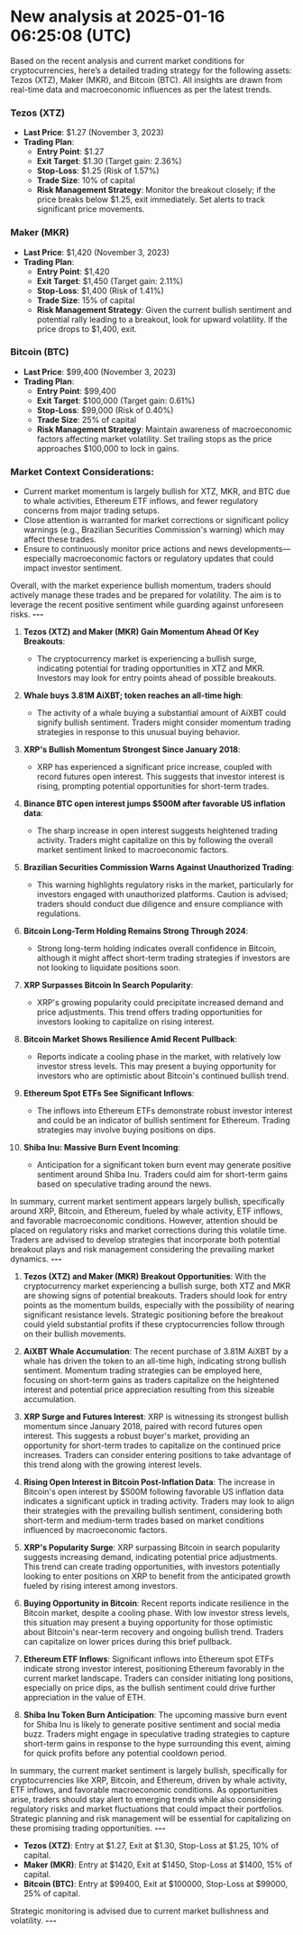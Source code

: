 # New analysis at 2025-01-16 06:25:08 (UTC)

Based on the recent analysis and current market conditions for cryptocurrencies, here’s a detailed trading strategy for the following assets: Tezos (XTZ), Maker (MKR), and Bitcoin (BTC). All insights are drawn from real-time data and macroeconomic influences as per the latest trends.

### Tezos (XTZ)
- **Last Price**: $1.27 (November 3, 2023)
- **Trading Plan**:
  - **Entry Point**: $1.27
  - **Exit Target**: $1.30 (Target gain: 2.36%)
  - **Stop-Loss**: $1.25 (Risk of 1.57%)
  - **Trade Size**: 10% of capital
  - **Risk Management Strategy**: Monitor the breakout closely; if the price breaks below $1.25, exit immediately. Set alerts to track significant price movements.

### Maker (MKR)
- **Last Price**: $1,420 (November 3, 2023)
- **Trading Plan**:
  - **Entry Point**: $1,420
  - **Exit Target**: $1,450 (Target gain: 2.11%)
  - **Stop-Loss**: $1,400 (Risk of 1.41%)
  - **Trade Size**: 15% of capital
  - **Risk Management Strategy**: Given the current bullish sentiment and potential rally leading to a breakout, look for upward volatility. If the price drops to $1,400, exit.

### Bitcoin (BTC)
- **Last Price**: $99,400 (November 3, 2023)
- **Trading Plan**:
  - **Entry Point**: $99,400
  - **Exit Target**: $100,000 (Target gain: 0.61%)
  - **Stop-Loss**: $99,000 (Risk of 0.40%)
  - **Trade Size**: 25% of capital
  - **Risk Management Strategy**: Maintain awareness of macroeconomic factors affecting market volatility. Set trailing stops as the price approaches $100,000 to lock in gains.

### Market Context Considerations:
- Current market momentum is largely bullish for XTZ, MKR, and BTC due to whale activities, Ethereum ETF inflows, and fewer regulatory concerns from major trading setups.
- Close attention is warranted for market corrections or significant policy warnings (e.g., Brazilian Securities Commission's warning) which may affect these trades.
- Ensure to continuously monitor price actions and news developments—especially macroeconomic factors or regulatory updates that could impact investor sentiment.

Overall, with the market experience bullish momentum, traders should actively manage these trades and be prepared for volatility. The aim is to leverage the recent positive sentiment while guarding against unforeseen risks.
___---___

1. **Tezos (XTZ) and Maker (MKR) Gain Momentum Ahead Of Key Breakouts**:
   - The cryptocurrency market is experiencing a bullish surge, indicating potential for trading opportunities in XTZ and MKR. Investors may look for entry points ahead of possible breakouts.

2. **Whale buys 3.81M AiXBT; token reaches an all-time high**:
   - The activity of a whale buying a substantial amount of AiXBT could signify bullish sentiment. Traders might consider momentum trading strategies in response to this unusual buying behavior.

3. **XRP's Bullish Momentum Strongest Since January 2018**:
   - XRP has experienced a significant price increase, coupled with record futures open interest. This suggests that investor interest is rising, prompting potential opportunities for short-term trades.

4. **Binance BTC open interest jumps $500M after favorable US inflation data**:
   - The sharp increase in open interest suggests heightened trading activity. Traders might capitalize on this by following the overall market sentiment linked to macroeconomic factors.

5. **Brazilian Securities Commission Warns Against Unauthorized Trading**:
   - This warning highlights regulatory risks in the market, particularly for investors engaged with unauthorized platforms. Caution is advised; traders should conduct due diligence and ensure compliance with regulations.

6. **Bitcoin Long-Term Holding Remains Strong Through 2024**:
   - Strong long-term holding indicates overall confidence in Bitcoin, although it might affect short-term trading strategies if investors are not looking to liquidate positions soon.

7. **XRP Surpasses Bitcoin In Search Popularity**:
   - XRP's growing popularity could precipitate increased demand and price adjustments. This trend offers trading opportunities for investors looking to capitalize on rising interest.

8. **Bitcoin Market Shows Resilience Amid Recent Pullback**:
   - Reports indicate a cooling phase in the market, with relatively low investor stress levels. This may present a buying opportunity for investors who are optimistic about Bitcoin's continued bullish trend.

9. **Ethereum Spot ETFs See Significant Inflows**:
   - The inflows into Ethereum ETFs demonstrate robust investor interest and could be an indicator of bullish sentiment for Ethereum. Trading strategies may involve buying positions on dips.

10. **Shiba Inu: Massive Burn Event Incoming**:
    - Anticipation for a significant token burn event may generate positive sentiment around Shiba Inu. Traders could aim for short-term gains based on speculative trading around the news.

In summary, current market sentiment appears largely bullish, specifically around XRP, Bitcoin, and Ethereum, fueled by whale activity, ETF inflows, and favorable macroeconomic conditions. However, attention should be placed on regulatory risks and market corrections during this volatile time. Traders are advised to develop strategies that incorporate both potential breakout plays and risk management considering the prevailing market dynamics.
___---___

1. **Tezos (XTZ) and Maker (MKR) Breakout Opportunities**: With the cryptocurrency market experiencing a bullish surge, both XTZ and MKR are showing signs of potential breakouts. Traders should look for entry points as the momentum builds, especially with the possibility of nearing significant resistance levels. Strategic positioning before the breakout could yield substantial profits if these cryptocurrencies follow through on their bullish movements.

2. **AiXBT Whale Accumulation**: The recent purchase of 3.81M AiXBT by a whale has driven the token to an all-time high, indicating strong bullish sentiment. Momentum trading strategies can be employed here, focusing on short-term gains as traders capitalize on the heightened interest and potential price appreciation resulting from this sizeable accumulation.

3. **XRP Surge and Futures Interest**: XRP is witnessing its strongest bullish momentum since January 2018, paired with record futures open interest. This suggests a robust buyer's market, providing an opportunity for short-term trades to capitalize on the continued price increases. Traders can consider entering positions to take advantage of this trend along with the growing interest levels.

4. **Rising Open Interest in Bitcoin Post-Inflation Data**: The increase in Bitcoin's open interest by $500M following favorable US inflation data indicates a significant uptick in trading activity. Traders may look to align their strategies with the prevailing bullish sentiment, considering both short-term and medium-term trades based on market conditions influenced by macroeconomic factors.

5. **XRP's Popularity Surge**: XRP surpassing Bitcoin in search popularity suggests increasing demand, indicating potential price adjustments. This trend can create trading opportunities, with investors potentially looking to enter positions on XRP to benefit from the anticipated growth fueled by rising interest among investors.

6. **Buying Opportunity in Bitcoin**: Recent reports indicate resilience in the Bitcoin market, despite a cooling phase. With low investor stress levels, this situation may present a buying opportunity for those optimistic about Bitcoin's near-term recovery and ongoing bullish trend. Traders can capitalize on lower prices during this brief pullback.

7. **Ethereum ETF Inflows**: Significant inflows into Ethereum spot ETFs indicate strong investor interest, positioning Ethereum favorably in the current market landscape. Traders can consider initiating long positions, especially on price dips, as the bullish sentiment could drive further appreciation in the value of ETH.

8. **Shiba Inu Token Burn Anticipation**: The upcoming massive burn event for Shiba Inu is likely to generate positive sentiment and social media buzz. Traders might engage in speculative trading strategies to capture short-term gains in response to the hype surrounding this event, aiming for quick profits before any potential cooldown period.

In summary, the current market sentiment is largely bullish, specifically for cryptocurrencies like XRP, Bitcoin, and Ethereum, driven by whale activity, ETF inflows, and favorable macroeconomic conditions. As opportunities arise, traders should stay alert to emerging trends while also considering regulatory risks and market fluctuations that could impact their portfolios. Strategic planning and risk management will be essential for capitalizing on these promising trading opportunities.
___---___

- **Tezos (XTZ)**: Entry at $1.27, Exit at $1.30, Stop-Loss at $1.25, 10% of capital.
- **Maker (MKR)**: Entry at $1420, Exit at $1450, Stop-Loss at $1400, 15% of capital.
- **Bitcoin (BTC)**: Entry at $99400, Exit at $100000, Stop-Loss at $99000, 25% of capital. 

Strategic monitoring is advised due to current market bullishness and volatility.
___---___

